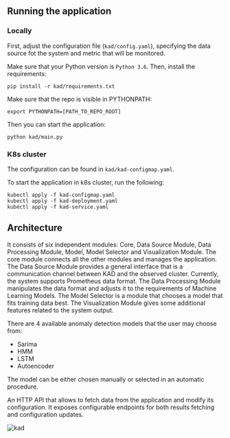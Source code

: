 ## Running the application

### Locally

First, adjust the configuration file (`kad/config.yaml`), specifying the data source fot the system and metric that will be monitored.

Make sure that your Python version is `Python 3.6`. Then, install the requirements:

`pip install -r kad/requirements.txt`

Make sure that the repo is visible in PYTHONPATH:

`export PYTHONPATH=[PATH_TO_REPO_ROOT]`

Then you can start the application:

`python kad/main.py`

### K8s cluster

The configuration can be found in `kad/kad-configmap.yaml`.

To start the application in k8s cluster, run the following:

    kubectl apply -f kad-configmap.yaml
    kubectl apply -f kad-deployment.yaml
    kubectl apply -f kad-service.yaml

## Architecture

It consists of six independent modules: Core, Data Source Module, Data Processing Module, Model, Model Selector and Visualization Module. The core module connects all the other modules and manages the application. The Data Source Module provides a general interface that is a communication channel between KAD and the observed cluster. Currently, the system supports Prometheus data format. The Data Processing Module manipulates the data format and adjusts it to the requirements of Machine Learning Models. The Model Selector is a module that chooses a model that fits training data best. The Visualization Module gives some additional features related to the system output.

There are 4 available anomaly detection models that the user may choose from:

- Sarima
- HMM
- LSTM
- Autoencoder

The model can be either chosen manually or selected in an automatic procedure.

An HTTP API that allows to fetch data from the application and modify its configuration. It exposes configurable endpoints for both results fetching and configuration updates.

![kad](https://user-images.githubusercontent.com/39968023/139718190-0b40b106-ee77-4c8f-a412-ba558a7a0d6f.gif)

